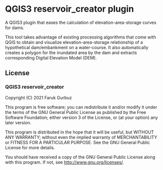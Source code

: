 QGIS3 reservoir_creator plugin
=================================

A QGIS3 plugin that eases the calculation of elevation-area-storage curves for dams.

This tool takes advantage of existing processing algorithms that come with QGIS to obtain and visualize elevation-area-storage relationship of a hypothetical dam/embankment on a water-course. It also automatically creates a polygon for the inundated area by the dam and extracts corresponding Digital Elevation Model (DEM). 


License
--------
### QGIS3 reservoir_creator
Copyright (C) 2021 Faruk Gurbuz

This program is free software; you can redistribute it and/or modify it under the terms of the GNU General Public License as published by the Free Software Foundation; either version 3 of the License, or (at your option) any later version.   

This program is distributed in the hope that it will be useful, but WITHOUT ANY WARRANTY; without even the implied warranty of MERCHANTABILITY or FITNESS FOR A PARTICULAR PURPOSE.  See the GNU General Public License for more details.

You should have received a copy of the GNU General Public License along with this program.  If not, see <http://www.gnu.org/licenses/>.